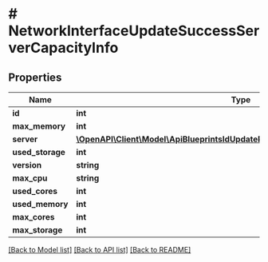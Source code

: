# # NetworkInterfaceUpdateSuccessServerCapacityInfo

## Properties

Name | Type | Description | Notes
------------ | ------------- | ------------- | -------------
**id** | **int** |  | [optional]
**max_memory** | **int** |  | [optional]
**server** | [**\OpenAPI\Client\Model\ApiBlueprintsIdUpdatePermissionsResourcePermissionSites**](ApiBlueprintsIdUpdatePermissionsResourcePermissionSites.md) |  | [optional]
**used_storage** | **int** |  | [optional]
**version** | **string** |  | [optional]
**max_cpu** | **string** |  | [optional]
**used_cores** | **int** |  | [optional]
**used_memory** | **int** |  | [optional]
**max_cores** | **int** |  | [optional]
**max_storage** | **int** |  | [optional]

[[Back to Model list]](../../README.md#models) [[Back to API list]](../../README.md#endpoints) [[Back to README]](../../README.md)

